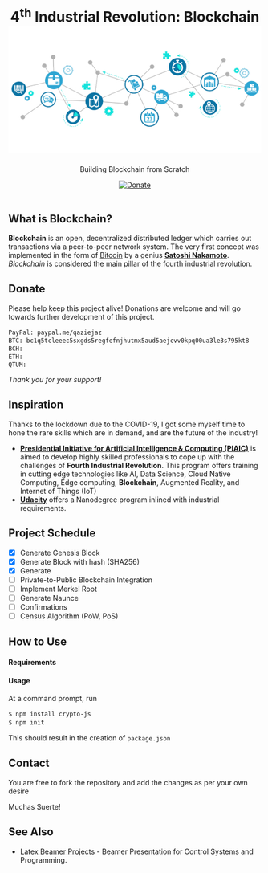 <h1 align="center">
   4<sup>th</sup> Industrial Revolution: Blockchain
    <br />
  <a href="https://github.com/qazi-ejaz/Blockchain" title="Getting Started">
    <img alt="Blockchain In-Action" src="https://github.com/qazi-ejaz/Blockchain/blob/master/blockchain.jpg" />
  </a>
</h1>

<p align="center">
  Building Blockchain from Scratch
</p>

<div align="center">
  <a href="https://paypal.me/qaziejaz?locale.x=en_US">
    <img alt="Donate" src="https://img.shields.io/badge/Donate-PayPal-blue.svg" />
  </a>
   <!--
  <a href="https://circleci.com/gh/posquit0/Awesome-CV">
    <img alt="CircleCI" src="https://circleci.com/gh/posquit0/Awesome-CV.svg?style=shield" />
  </a>
  <a href="https://raw.githubusercontent.com/posquit0/Awesome-CV/master/examples/resume.pdf">
    <img alt="Example Resume" src="https://img.shields.io/badge/resume-pdf-green.svg" />
  </a>
  <a href="https://raw.githubusercontent.com/posquit0/Awesome-CV/master/examples/cv.pdf">
    <img alt="Example CV" src="https://img.shields.io/badge/cv-pdf-green.svg" />
  </a>
  <a href="https://raw.githubusercontent.com/posquit0/Awesome-CV/master/examples/coverletter.pdf">
    <img alt="Example Coverletter" src="https://img.shields.io/badge/coverletter-pdf-green.svg" />
  </a> 
-->
</div>

<br />

## What is Blockchain?

**Blockchain** is an open, decentralized distributed ledger which carries out transactions via a peer-to-peer network system. The very first concept was implemented in the form of [Bitcoin](https://bitcoin.org/en/) by a genius [**Satoshi Nakamoto**](https://bitcoin.org/en/bitcoin-paper). *Blockchain* is considered the main pillar of the fourth industrial revolution.

## Donate

Please help keep this project alive! Donations are welcome and will go towards further development of this project.

    PayPal: paypal.me/qaziejaz
    BTC: bc1q5tcleeec5sxgds5regfefnjhutmx5aud5aejcvv0kpq00ua3le3s795kt8
    BCH: 
    ETH: 
    QTUM: 

*Thank you for your support!*

## Inspiration

Thanks to the lockdown due to the COVID-19, I got some myself time to hone the rare skills which are in demand, and are the future of the industry!

* [**Presidential Initiative for Artificial Intelligence & Computing (PIAIC)**](https://www.piaic.org/block-chain) is aimed to develop highly skilled professionals to cope up with the challenges of **Fourth Industrial Revolution**. This program offers training in cutting edge technologies like AI, Data Science, Cloud Native Computing, Edge computing, **Blockchain**, Augmented Reality, and Internet of Things (IoT)
* [**Udacity**](https://www.udacity.com/course/blockchain-developer-nanodegree--nd1309) offers a Nanodegree program inlined with industrial requirements.

## Project Schedule
- [x] Generate Genesis Block
- [x] Generate Block with hash (SHA256)
- [x] Generate 
- [ ] Private-to-Public Blockchain Integration
- [ ] Implement Merkel Root
- [ ] Generate Naunce
- [ ] Confirmations
- [ ] Census Algorithm (PoW, PoS)

## How to Use

#### Requirements

#### Usage

At a command prompt, run

```bash
$ npm install crypto-js
$ npm init
```

This should result in the creation of ``package.json``

## Contact

You are free to fork the repository and add the changes as per your own desire

Muchas Suerte!


## See Also

* [Latex Beamer Projects](https://github.com/qazi-ejaz/Amplitude-Modulation) - Beamer Presentation for Control Systems and Programming.
